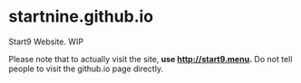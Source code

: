 # startnine.github.io

Start9 Website. WIP

Please note that to actually visit the site, **use http://start9.menu.** Do not tell people to visit the github.io page directly.
